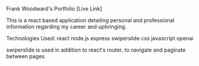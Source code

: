 Frank Woodward's Portfolio
[Live Link]


This is a react based application detailing personal and professional information regarding my career and upbringing.

Technologies Used:
react
node.js
express
swiperslide
css
javascript
openai

swiperslide is used in addition to react's router, to navigate and paginate between pages.
